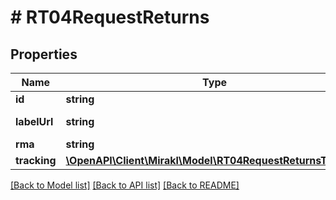 # # RT04RequestReturns

## Properties

Name | Type | Description | Notes
------------ | ------------- | ------------- | -------------
**id** | **string** | Return id | [optional]
**labelUrl** | **string** | Return label URL | [optional]
**rma** | **string** | Return RMA | [optional]
**tracking** | [**\OpenAPI\Client\Mirakl\Model\RT04RequestReturnsTracking**](RT04RequestReturnsTracking.md) |  | [optional]

[[Back to Model list]](../../README.md#models) [[Back to API list]](../../README.md#endpoints) [[Back to README]](../../README.md)
